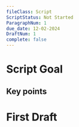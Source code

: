 ```yaml
---
fileClass: Script
ScriptStatus: Not Started
ParagraphNum: 1
due_date: 12-02-2024
DraftNum: 1
complete: false
---
```

# Script Goal

## Key points


# First Draft


